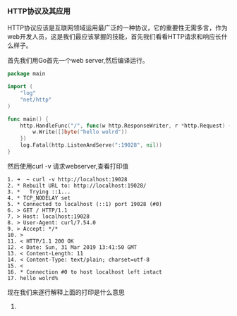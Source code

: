 ### HTTP协议及其应用

HTTP协议应该是互联网领域运用最广泛的一种协议，它的重要性无需多言，作为web开发人员，这是我们最应该掌握的技能，首先我们看看HTTP请求和响应长什么样子。

首先我们用Go首先一个web server,然后编译运行。

```go
package main

import (
    "log"
    "net/http"
)

func main() {
    http.HandleFunc("/", func(w http.ResponseWriter, r *http.Request) {
        w.Write([]byte("hello wolrd"))
    })
    log.Fatal(http.ListenAndServe(":19028", nil))
}
```

然后使用curl -v 请求webserver,查看打印值

```
1. ➜  ~ curl -v http://localhost:19028
2. * Rebuilt URL to: http://localhost:19028/
3. *   Trying ::1...
4. * TCP_NODELAY set
5. * Connected to localhost (::1) port 19028 (#0)
6. > GET / HTTP/1.1
7. > Host: localhost:19028
8. > User-Agent: curl/7.54.0
9. > Accept: */*
10. >
11. < HTTP/1.1 200 OK
12. < Date: Sun, 31 Mar 2019 13:41:50 GMT
13. < Content-Length: 11
14. < Content-Type: text/plain; charset=utf-8
15. <
16. * Connection #0 to host localhost left intact
17. hello wolrd%
```

现在我们来逐行解释上面的打印是什么意思

1.

